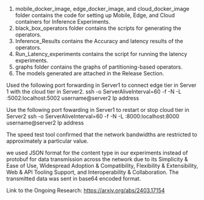 1. mobile_docker_image, edge_docker_image, and cloud_docker_image folder contains the code for setting up Mobile, Edge, and Cloud containers for Inference Experiments.
2. black_box_operators folder contains the scripts for generating the operators.
3. Inference_Results contains the Accuracy and latency results of the operators.
4. Run_Latency_experiments contains the script for running the latency experiments.
5. graphs folder contains the graphs of partitioning-based operators.
6. The models generated are attached in the Release Section.


Used the following port forwarding in Server1 to connect edge tier in Server 1 with the cloud tier in Server2.
ssh -o ServerAliveInterval=60 -f -N -L :5002:localhost:5002 username@server2 Ip address

Use the following port fowarding in Server1 to restart or stop cloud tier in Server2
ssh -o ServerAliveInterval=60 -f -N -L :8000:localhost:8000 username@server2 Ip address


The speed test tool confirmed that the network bandwidths are restricted to approximately a particular value.

we used JSON format for the content type in our experiments instead of protobuf for data transmission across the network due to its Simplicity & Ease of Use, Widespread Adoption & Compatibility, Flexibility & Extensibility, Web & API Tooling Support, and Interoperability & Collaboration. The transmitted data was sent in base64 encoded format.

Link to the Ongoing Research: https://arxiv.org/abs/2403.17154

